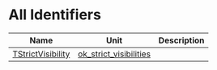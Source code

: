 # All Identifiers


| Name | Unit | Description |
|---|---|---|
| [TStrictVisibility](ok_strict_visibilities.TStrictVisibility.md) | [ok_strict_visibilities](ok_strict_visibilities.md) |   |
